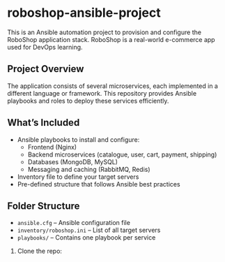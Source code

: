 # roboshop-ansible-project

This is an Ansible automation project to provision and configure the RoboShop application stack. RoboShop is a real-world e-commerce app used for DevOps learning.

## Project Overview

The application consists of several microservices, each implemented in a different language or framework. This repository provides Ansible playbooks and roles to deploy these services efficiently.

## What’s Included

- Ansible playbooks to install and configure:
  - Frontend (Nginx)
  - Backend microservices (catalogue, user, cart, payment, shipping)
  - Databases (MongoDB, MySQL)
  - Messaging and caching (RabbitMQ, Redis)
- Inventory file to define your target servers
- Pre-defined structure that follows Ansible best practices

## Folder Structure

- `ansible.cfg` – Ansible configuration file
- `inventory/roboshop.ini` – List of all target servers
- `playbooks/` – Contains one playbook per service


1. Clone the repo:

